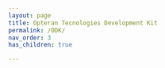 ```yaml
---
layout: page
title: Opteran Tecnologies Development Kit
permalink: /ODK/
nav_order: 3
has_children: true

---
```


